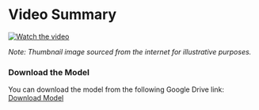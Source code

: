 # Video Summary

[![Watch the video](https://encrypted-tbn0.gstatic.com/images?q=tbn:ANd9GcQbyLlxaxUvUnVGiximP1XPpDm1pPZId2AyeA&s)](https://drive.google.com/file/d/1kQKL7y2pQwkTc6ck3fia8nUnN7NiP7KS/view?usp=sharing)

*Note: Thumbnail image sourced from the internet for illustrative purposes.*

### Download the Model
You can download the model from the following Google Drive link: [Download Model](https://drive.google.com/file/d/1qFlXgv-2pWZb4hJ8vNSWxiH5Fm3zqQ1B/view?usp=sharing)
